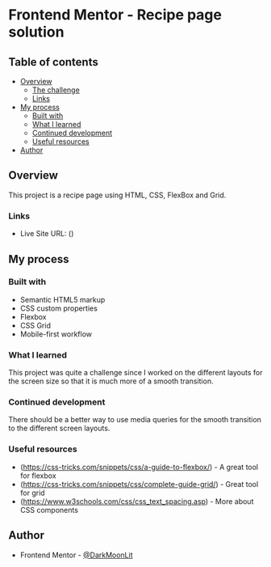# Frontend Mentor - Recipe page solution

## Table of contents

- [Overview](#overview)
  - [The challenge](#the-challenge)
  - [Links](#links)
- [My process](#my-process)
  - [Built with](#built-with)
  - [What I learned](#what-i-learned)
  - [Continued development](#continued-development)
  - [Useful resources](#useful-resources)
- [Author](#author)

## Overview
This project is a recipe page using HTML, CSS, FlexBox and Grid.

### Links

- Live Site URL: ()

## My process

### Built with

- Semantic HTML5 markup
- CSS custom properties
- Flexbox
- CSS Grid
- Mobile-first workflow


### What I learned
This project was quite a challenge since I worked on the different layouts for the screen size so that it is much more of a smooth transition. 

### Continued development
There should be a better way to use media queries for the smooth transition to the different screen layouts.

### Useful resources

- (https://css-tricks.com/snippets/css/a-guide-to-flexbox/) - A great tool for flexbox
- (https://css-tricks.com/snippets/css/complete-guide-grid/) - Great tool for grid
- (https://www.w3schools.com/css/css_text_spacing.asp) - More about CSS components

## Author

- Frontend Mentor - [@DarkMoonLit](https://www.frontendmentor.io/profile/DarkMoonLit)
